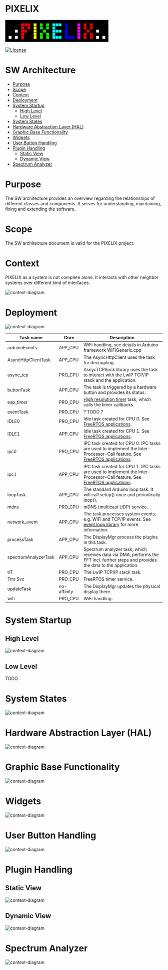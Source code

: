 # PIXELIX <!-- omit in toc -->
![PIXELIX](../images/LogoBlack.png)

[![License](https://img.shields.io/badge/license-MIT-blue.svg)](http://choosealicense.com/licenses/mit/)

# SW Architecture  <!-- omit in toc -->

- [Purpose](#purpose)
- [Scope](#scope)
- [Context](#context)
- [Deployment](#deployment)
- [System Startup](#system-startup)
  - [High Level](#high-level)
  - [Low Level](#low-level)
- [System States](#system-states)
- [Hardware Abstraction Layer (HAL)](#hardware-abstraction-layer-hal)
- [Graphic Base Functionality](#graphic-base-functionality)
- [Widgets](#widgets)
- [User Button Handling](#user-button-handling)
- [Plugin Handling](#plugin-handling)
  - [Static View](#static-view)
  - [Dynamic View](#dynamic-view)
- [Spectrum Analyzer](#spectrum-analyzer)

# Purpose
The SW architecture provides an overview regarding the relationships of different classes and components. It serves for understanding, maintaining, fixing and extending the software.

# Scope
The SW architecture document is valid for the PIXELIX project.

# Context
PIXELIX as a system is not complete alone. It interacts with other neighbor systems over different kind of interfaces.

![context-diagram](http://www.plantuml.com/plantuml/proxy?cache=no&src=https://raw.githubusercontent.com/BlueAndi/esp-rgb-led-matrix/Development/doc/design/uml/context.wsd)

# Deployment

![context-diagram](http://www.plantuml.com/plantuml/proxy?cache=no&src=https://raw.githubusercontent.com/BlueAndi/esp-rgb-led-matrix/Development/doc/design/uml/deployment.wsd)

| Task name | Core | Description |
| --------- | ---- | ----------- |
| arduinoEvents | APP_CPU | WiFi handling, see details in Arduino framework WiFiGeneric.cpp |
| AsyncHttpClientTask | APP_CPU | The AsyncHttpClient uses the task for decoupling. |
| async_tcp | PRO_CPU | AsnycTCPSock library uses the task to interact with the LwIP TCP/IP stack and the application. |
| buttonTask | APP_CPU | The task is triggered by a hardware button and provides its status. |
| esp_timer | PRO_CPU | [High resolution timer](https://docs.espressif.com/projects/esp-idf/en/latest/esp32/api-reference/system/esp_timer.html#high-resolution-timer) task, which calls the timer callbacks. |
| eventTask | PRO_CPU | ? TODO ? |
| IDLE0 | PRO_CPU | Idle task created for CPU 0. See [FreeRTOS applications](https://docs.espressif.com/projects/esp-idf/en/latest/esp32/api-reference/system/freertos.html#esp-idf-freertos-applications). |
| IDLE1 | APP_CPU | Idle task created for CPU 1. See [FreeRTOS applications](https://docs.espressif.com/projects/esp-idf/en/latest/esp32/api-reference/system/freertos.html#esp-idf-freertos-applications). |
| ipc0 | PRO_CPU | IPC task created for CPU 0. IPC tasks are used to implement the Inter-Processor-Call feature. See [FreeRTOS applications](https://docs.espressif.com/projects/esp-idf/en/latest/esp32/api-reference/system/freertos.html#esp-idf-freertos-applications). |
| ipc1 | APP_CPU | IPC task created for CPU 1. IPC tasks are used to implement the Inter-Processor-Call feature. See [FreeRTOS applications](https://docs.espressif.com/projects/esp-idf/en/latest/esp32/api-reference/system/freertos.html#esp-idf-freertos-applications). |
| loopTask | APP_CPU | The standard Arduino loop task. It will call setup() once and periodically loop(). |
| mdns | PRO_CPU | mDNS (multicast UDP) service. |
| network_event | APP_CPU | The task processes system events, e.g. WiFi and TCP/IP events. See [event loop library](https://docs.espressif.com/projects/esp-idf/en/latest/esp32/api-reference/system/esp_event.html#event-loop-library) for more information. |
| processTask | APP_CPU | The DisplayMgr process the plugins in this task. |
| spectrumAnalyzerTask | APP_CPU | Spectrum analyzer task, which receives data via DMA, performs the FFT incl. further steps and provides the data to the application. |
| tiT | PRO_CPU | The LwIP TCP/IP stack task. |
| Tmr Svc | PRO_CPU | FreeRTOS timer service. |
| updateTask | no-affinity | The DisplayMgr updates the physical display there. |
| wifi | PRO_CPU | WiFi handling. |

# System Startup

## High Level
![context-diagram](http://www.plantuml.com/plantuml/proxy?cache=no&src=https://raw.githubusercontent.com/BlueAndi/esp-rgb-led-matrix/Development/doc/design/uml/startup.wsd)

## Low Level

TODO

# System States
![context-diagram](http://www.plantuml.com/plantuml/proxy?cache=no&src=https://raw.githubusercontent.com/BlueAndi/esp-rgb-led-matrix/Development/doc/design/uml/system_state_machine.wsd)

# Hardware Abstraction Layer (HAL)
![context-diagram](http://www.plantuml.com/plantuml/proxy?cache=no&src=https://raw.githubusercontent.com/BlueAndi/esp-rgb-led-matrix/Development/doc/design/uml/hal.wsd)

# Graphic Base Functionality
![context-diagram](http://www.plantuml.com/plantuml/proxy?cache=no&src=https://raw.githubusercontent.com/BlueAndi/esp-rgb-led-matrix/Development/doc/design/uml/gfx.wsd)

# Widgets
![context-diagram](http://www.plantuml.com/plantuml/proxy?cache=no&src=https://raw.githubusercontent.com/BlueAndi/esp-rgb-led-matrix/Development/doc/design/uml/widgets.wsd)

# User Button Handling
![context-diagram](http://www.plantuml.com/plantuml/proxy?cache=no&src=https://raw.githubusercontent.com/BlueAndi/esp-rgb-led-matrix/Development/doc/design/uml/button.wsd)

# Plugin Handling

## Static View
![context-diagram](http://www.plantuml.com/plantuml/proxy?cache=no&src=https://raw.githubusercontent.com/BlueAndi/esp-rgb-led-matrix/Development/doc/design/uml/plugin-service.wsd)

## Dynamic View
![context-diagram](http://www.plantuml.com/plantuml/proxy?cache=no&src=https://raw.githubusercontent.com/BlueAndi/esp-rgb-led-matrix/Development/doc/design/uml/plugin-service-dynamic.wsd)

# Spectrum Analyzer
![context-diagram](http://www.plantuml.com/plantuml/proxy?cache=no&src=https://raw.githubusercontent.com/BlueAndi/esp-rgb-led-matrix/Development/doc/design/uml/spectrum-analyzer.wsd)
